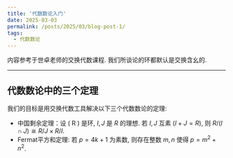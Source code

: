 ```yaml
---
title: '代数数论入门'
date: 2025-03-03 
permalink: /posts/2025/03/blog-post-1/
tags:
  - 代数数论
---
```


内容参考于世卓老师的交换代数课程. 我们所谈论的环都默认是交换含幺的.

------

## 代数数论中的三个定理

我们的目标是用交换代数工具解决以下三个代数数论的定理:

* 中国剩余定理：设 \( R \) 是环, $I,J$ 是 $R$ 的理想. 若 $I,J$ 互素 ($I+J=R$), 则 $R/(I\cap J)\cong R/J\times R/I$.
* Fermat平方和定理: 若 $p=4k+1$ 为素数, 则存在整数 $m,n$ 使得 $p=m^2+n^2$.

























































































